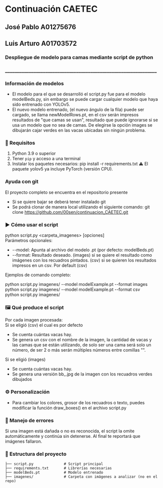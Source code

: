 # Continuación CAETEC
## José Pablo A01275676
## Luis Arturo A01703572
### Despliegue de modelo para camas mediante script de python
### ________________________________________________________________
### Información de modelos
- El modelo para el que se desarrolló el script.py fue para el modelo
modelBeds.py, sin embargo se puede cargar cualquier modelo que haya sido
entrenado con YOLOv5.
- El nuevo modelo entrenado, (el nuevo ángulo de la fila) puede ser cargado, se
  llama newModelRows.pt, en el csv serán impresos resultados de "que camas se
usan", resultado que puede ignorarse si se usa un modelo que no sea de camas.
De elegirse la opción images se dibujarán cajar verdes en las vacas ubicadas sin
ningún problema.
### 🧠 Requisitos
1. Python 3.9 o superior
2. Tener `pip` y acceso a una terminal
3. Instalar los paquetes necesarios:
pip install -r requirements.txt
⚠️ El paquete yolov5 ya incluye PyTorch (versión CPU).

### Ayuda con git
El proyecto completo se encuentra en el repositorio presente
- Si se quiere bajar se deberá tener instalado git
- Se podrá clonar de manera local utilizando el siguiente comando: git clone https://github.com/00sen/continuacion_CAETEC.git

### ▶️ Cómo usar el script
python script.py <carpeta_imagenes> [opciones]  
Parámetros opcionales:
- --model: Apunta al archivo del modelo .pt (por defecto: modelBeds.pt)
- --format: Resultado deseado. (images) si se quiere el resultado como imágenes con los recuadros pintados. (csv) si se quieren los resultados impresos en un csv. Por default (csv)       

Ejemplos de comando completo:

python script.py imagenes/ --model modelExample.pt --format images  
python script.py imagenes/ --model modelExample.pt --format csv  
python script.py imagenes/  

### 🖼️ Qué produce el script
Por cada imagen procesada:  
Si se eligió (csv) el cual es por defecto  
- Se cuenta cuántas vacas hay.  
- Se genera un csv con el nombre de la imagen, la cantidad de vacas y las camas
  que se están utilizando, de solo ser una cama será solo un número, de ser 2 o
más serán múltiples números entre comillas "".  

Si se eligió (images)  
- Se cuenta cuántas vacas hay.  
- Se genera una versión bb_<nombre>.jpg de la imagen con los recuadros verdes dibujados  

### ⚙️ Personalización
- Para cambiar los colores, grosor de los recuadros o texto, puedes modificar la función draw_boxes() en el archivo script.py

### 🧯 Manejo de errores
Si una imagen está dañada o no es reconocida, el script la omite automáticamente y continúa sin detenerse. Al final te reportará que imágenes fallaron.

### 📁 Estructura del proyecto
``` text
├── script.py              # Script principal
├── requirements.txt       # Librerías necesarias
├── modelBeds.pt           # Modelo entrenado
├── imagenes/              # Carpeta con imágenes a analizar (no en el repo)
